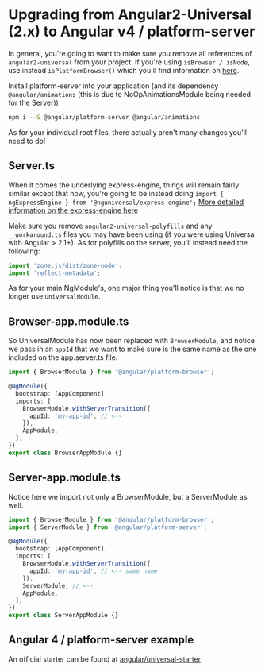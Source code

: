 # Upgrading from Angular2-Universal (2.x) to Angular v4 / platform-server

In general, you're going to want to make sure you remove all references of `angular2-universal` from your project. If you're using `isBrowser / isNode`, use instead `isPlatformBrowser()` which you'll find information on [here](gotchas.md).

Install platform-server into your application (and its dependency `@angular/animations` (this is due to NoOpAnimationsModule being needed for the Server))

```bash
npm i --S @angular/platform-server @angular/animations
```

As for your individual root files, there actually aren't many changes you'll need to do!

## Server.ts

When it comes the underlying express-engine, things will remain fairly similar except that now, you're going to be instead doing `import { ngExpressEngine } from '@nguniversal/express-engine';` [More detailed information on the express-engine here](https://github.com/angular/universal/tree/master/modules/express-engine)

Make sure you remove `angular2-universal-polyfills` and any `__workaround.ts` files you may have been using (if you were using Universal with Angular > 2.1+). As for polyfills on the server, you'll instead need the following:

```typescript
import 'zone.js/dist/zone-node';
import 'reflect-metadata';
```

As for your main NgModule's, one major thing you'll notice is that we no longer use `UniversalModule`.

## Browser-app.module.ts

So UniversalModule has now been replaced with `BrowserModule`, and notice we pass in an `appId` that we want to make sure is the same name as the one included on the app.server.ts file.

```typescript
import { BrowserModule } from '@angular/platform-browser';

@NgModule({
  bootstrap: [AppComponent],
  imports: [
    BrowserModule.withServerTransition({
      appId: 'my-app-id', // <--
    }),
    AppModule,
  ],
})
export class BrowserAppModule {}
```

## Server-app.module.ts

Notice here we import not only a BrowserModule, but a ServerModule as well.

```typescript
import { BrowserModule } from '@angular/platform-browser';
import { ServerModule } from '@angular/platform-server';

@NgModule({
  bootstrap: [AppComponent],
  imports: [
    BrowserModule.withServerTransition({
      appId: 'my-app-id', // <-- same name
    }),
    ServerModule, // <--
    AppModule,
  ],
})
export class ServerAppModule {}
```

## Angular 4 / platform-server example

An official starter can be found at [angular/universal-starter](https://github.com/angular/universal-starter)
